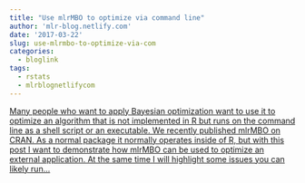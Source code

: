 ```yaml
---
title: "Use mlrMBO to optimize via command line"
author: 'mlr-blog.netlify.com'
date: '2017-03-22'
slug: use-mlrmbo-to-optimize-via-com
categories:
  - bloglink
tags:
  - rstats
  - mlrblognetlifycom
---
```


[Many people who want to apply Bayesian optimization want to use it to optimize an algorithm that is not implemented in R but runs on the command line as a shell script or an executable. We recently published mlrMBO on CRAN. As a normal package it normally operates inside of R, but with this post I want to demonstrate how mlrMBO can be used to optimize an external application. At the same time I will highlight some issues you can likely run...<click to read more>](https://mlr-blog.netlify.com/post/2017-03-22-use_mlrmbo_to_optimize_via_command_line/)

